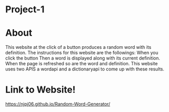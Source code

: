 # Project-1

# About
This website at the click of a button produces a random word with its definition. The instructions for this website are the followings: When you click the button Then a word is displayed along with its current definition. When the page is refreshed so are the word and definition. This website uses two APIS a wordapi and a dictionaryapi to come up with these results.

# Link to Website!
https://njpj06.github.io/Random-Word-Generator/
